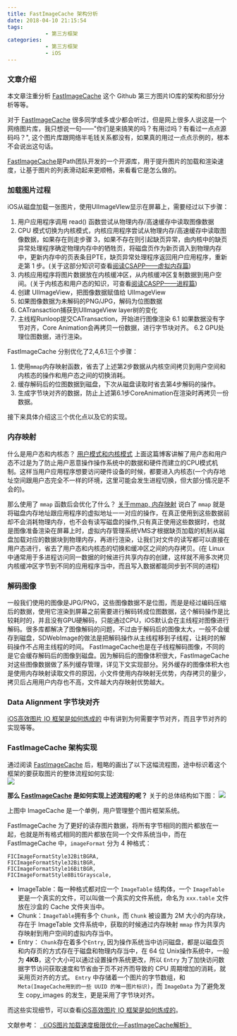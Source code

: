 ```yaml
---
title: FastImageCache 架构分析
date: 2018-04-10 21:15:54
tags:
			- 第三方框架
categories: 
			- 第三方框架
			- iOS
---
```

### 文章介绍
本文章注重分析 [FastImageCache](https://github.com/path/FastImageCache) 这个 Github 第三方图片IO库的架构和部分分析等等。
<!-- more -->
对于 [FastImageCache](https://github.com/path/FastImageCache) 很多同学或多或少都会听过，但是网上很多人说这是一个网络图片库，我只想说一句——"你们是来搞笑的吗？有用过吗？有看过一点点源码吗？", 这个图片库跟网络半毛钱关系都没有，如果真的用过一点点示例的，根本不会说出这句话。

[FastImageCache](https://github.com/path/FastImageCache)是Path团队开发的一个开源库，用于提升图片的加载和渲染速度，让基于图片的列表滑动起来更顺畅，来看看它是怎么做的。

### 加载图片过程
iOS从磁盘加载一张图片，使用UIImageVIew显示在屏幕上，需要经过以下步骤：

1. 用户应用程序调用 read() 函数尝试从物理内存/高速缓存中读取图像数据
2. CPU 模式切换为内核模式，内核应用程序尝试从物理内存/高速缓存中读取图像数据，如果存在则走步骤 3，如果不存在则引起缺页异常，由内核中的缺页异常处理程序确定物理内存中的牺牲页，将磁盘页作为新页调入到物理内存中，更新内存中的页表条目PTE，缺页异常处理程序返回用户应用程序，重新走第 1 步。(关于这部分知识可查看[阅读CSAPP——虚拟内存篇](https://simplecodesky.com/2018/04/03/virtual-memory-from-csapp/))
3. 内核应用程序将图片数据放在内核缓冲区，从内核缓冲区复制数据到用户空间。(关于内核态和用户态的知识，可查看[阅读CASPP——进程篇]())
4. 创建 UIImageView，把图像数据赋值给 UIImageView
5. 如果图像数据为未解码的PNG/JPG，解码为位图数据
6. CATransaction捕获到UIImageView layer树的变化
7. 主线程Runloop提交CATransaction，开始进行图像渲染
	6.1 如果数据没有字节对齐，Core Animation会再拷贝一份数据，进行字节块对齐。
	6.2 GPU处理位图数据，进行渲染。
	
FastImageCache 分别优化了2,4,6.1三个步骤：

1.	使用`mmap`内存映射函数，省去了上述第2步数据从内核空间拷贝到用户空间和内核态的操作和用户态之间的切换消耗。
2.	缓存解码后的位图数据到磁盘，下次从磁盘读取时省去第4步解码的操作。
3.	生成字节块对齐的数据，防止上述第6.1步CoreAnimation在渲染时再拷贝一份数据。

接下来具体介绍这三个优化点以及它的实现。

### 内存映射
什么是用户态和内核态？
[用户模式和内核模式](https://simplecodesky.com/2018/04/03/process-from-csapp/###用户模式和内核模式)
上面这篇博客讲解了用户态和用户态不过是为了防止用户恶意操作操作系统中的数据和硬件而建立的CPU模式机制。这样当用户应用程序想要访问硬件设备的时候，都要进入内核态(一个内存地址空间跟用户态完全不一样的环境，这里可能会发生进程切换，但大部分情况是不会的)。

那么使用了 `mmap` 函数后会优化了什么？
[关于mmap, 内存映射](https://simplecodesky.com/2018/04/03/virtual-memory-from-csapp/)
说白了 `mmap` 就是将磁盘内存地址跟应用程序的虚拟地址一一对应的操作，在真正使用到这些数据前却不会消耗物理内存，也不会有读写磁盘的操作,只有真正使用这些数据时，也就是图像准备渲染在屏幕上时，虚拟内存管理系统VMS才根据缺页加载的机制从磁盘加载对应的数据块到物理内存，再进行渲染，让我们对文件的读写都可以直接在用户态进行，省去了用户态和内核态的切换和缓冲区之间的内存拷贝。(在 Linux 中通常用于多进程访问同一数据的时候进行共享内存的创建，这样就不用多次拷贝内核缓冲区字节到不同的应用程序当中，而且写入数据都能同步到不同的进程)

### 解码图像
一般我们使用的图像是JPG/PNG，这些图像数据不是位图，而是是经过编码压缩后的数据，使用它渲染到屏幕之前需要进行解码转成位图数据，这个解码操作是比较耗时的，并且没有GPU硬解码，只能通过CPU，iOS默认会在主线程对图像进行解码。很多库都解决了图像解码的问题，不过由于解码后的图像太大，一般不会缓存到磁盘，SDWebImage的做法是把解码操作从主线程移到子线程，让耗时的解码操作不占用主线程的时间。
FastImageCache也是在子线程解码图像，不同的是它会缓存解码后的图像到磁盘。因为解码后的图像体积很大，FastImageCache对这些图像数据做了系列缓存管理，详见下文实现部分。另外缓存的图像体积大也是使用内存映射读取文件的原因，小文件使用内存映射无优势，内存拷贝的量少，拷贝后占用用户内存也不高，文件越大内存映射优势越大。

### Data Alignment 字节块对齐
[iOS高效图片 IO 框架是如何炼成的](https://simplecodesky.com/2018/04/10/ios-efficient-image-io/) 中有讲到为何需要字节对齐，而且字节对齐的实现等等。

### FastImageCache 架构实现
通过阅读 [FastImageCache](https://github.com/path/FastImageCache) 后，粗略的画出了以下这幅流程图，途中标识着这个框架的要获取图片的整体流程如何实现:  
![](/images/ios-fastimagecache-opensource-interpretation/1523356546052.jpg)


**那么 [FastImageCache](https://github.com/path/FastImageCache) 是如何实现上述流程的呢？**
关于的总体结构如下图：
![](/images/ios-fastimagecache-opensource-interpretation/fastImageCache3.png)

上图中 ImageCache 是一个单例，用户管理整个图片框架系统。

FastImageCache 为了更好的读存图片数据，将所有字节相同的图片都放在一起，也就是所有格式相同的图片都放在同一个文件系统当中，而在 FastImageCache 中，`imageFormat` 分为 4 种格式：
```
FICImageFormatStyle32BitBGRA,
FICImageFormatStyle32BitBGR,
FICImageFormatStyle16BitBGR,
FICImageFormatStyle8BitGrayscale,
```

* ImageTable：每一种格式都对应一个 `ImageTable` 结构体，一个 `ImageTable` 更是一个真实的文件，可以叫做一个真实的文件系统，命名为 `xxx.table` 文件放在沙盒的 Cache 文件夹当中。
* Chunk：`ImageTable`拥有多个 `Chunk`，而 `Chunk` 被设置为 2M 大小的内存块，存在于 ImageTable 文件系统中，获取的时候通过内存映射 `mmap` 作为共享内存映射到用户空间的虚拟内存当中。
* Entry： `Chunk`存在着多个`Entry`, 因为操作系统当中访问磁盘，都是以磁盘页和内存页的方式存在于磁盘和物理内存当中，在 64 位 Unix操作系统中，一般为 **4KB**，这个大小可以通过设置操作系统更改，所以 `Entry` 为了加快访问数据字节访问获取速度和节省由于页不对齐而导致的 CPU 周期增加的消耗，就采用页对齐的方式。
`Entry` 中存储着一个图片的字节数组，和 `Meta(ImageCache用到的一些 UUID 的唯一图片标识)`，而 `ImageData` 为了避免发生 copy_images 的发生，更是采用了字节块对齐。

而这些实现细节，可以查看[iOS高效图片 IO 框架是如何炼成的](https://simplecodesky.com/2018/04/10/ios-efficient-image-io/)。

文献参考：
[《iOS图片加载速度极限优化—FastImageCache解析》](https://blog.cnbang.net/tech/2578/)

